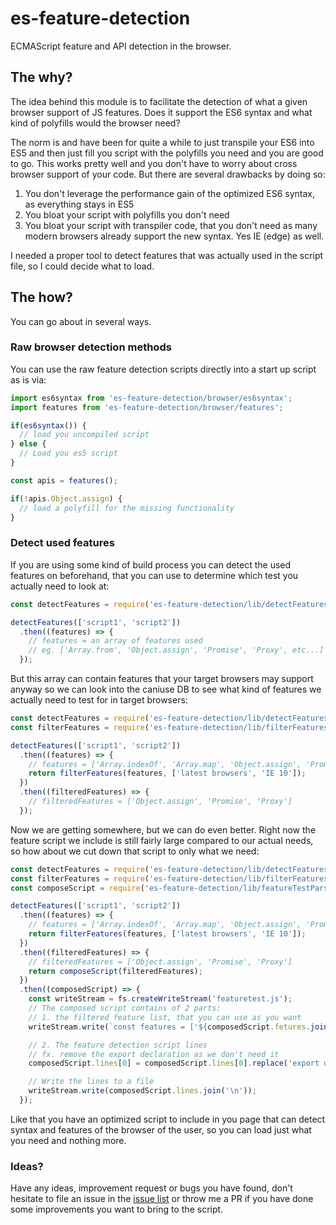 # es-feature-detection
ECMAScript feature and API detection in the browser.

## The why?
The idea behind this module is to facilitate the detection of what a given browser
support of JS features. Does it support the ES6 syntax and what kind of polyfills
would the browser need?

The norm is and have been for quite a while to just transpile your ES6 into ES5 and
then just fill you script with the polyfills you need and you are good to go.
This works pretty well and you don't have to worry about cross browser support of
your code. But there are several drawbacks by doing so:

1. You don't leverage the performance gain of the optimized ES6 syntax, as everything stays in ES5
2. You bloat your script with polyfills you don't need
3. You bloat your script with transpiler code, that you don't need as many modern
browsers already support the new syntax. Yes IE (edge) as well.

I needed a proper tool to detect features that was actually used in the script file,
so I could decide what to load.

## The how?

You can go about in several ways.

### Raw browser detection methods
You can use the raw feature detection scripts directly into a start up script as is via:

```javascript
import es6syntax from 'es-feature-detection/browser/es6syntax';
import features from 'es-feature-detection/browser/features';

if(es6syntax()) {
  // load you uncompiled script
} else {
  // Load you es5 script
}

const apis = features();

if(!apis.Object.assign) {
  // load a polyfill for the missing functionality
}
```

### Detect used features

If you are using some kind of build process you can detect the used features on beforehand, that you can use to determine which test you actually need to look at:

```javascript
const detectFeatures = require('es-feature-detection/lib/detectFeatures');

detectFeatures(['script1', 'script2'])
  .then((features) => {
    // features = an array of features used
    // eg. ['Array.from', 'Object.assign', 'Promise', 'Proxy', etc...]
  });
```

But this array can contain features that your target browsers may support anyway
so we can look into the caniuse DB to see what kind of features we actually need
to test for in target browsers:

```javascript
const detectFeatures = require('es-feature-detection/lib/detectFeatures');
const filterFeatures = require('es-feature-detection/lib/filterFeatures');

detectFeatures(['script1', 'script2'])
  .then((features) => {
    // features = ['Array.indexOf', 'Array.map', 'Object.assign', 'Promise', 'Proxy']
    return filterFeatures(features, ['latest browsers', 'IE 10']);
  })
  .then((filteredFeatures) => {
    // filteredFeatures = ['Object.assign', 'Promise', 'Proxy']
  });
```

Now we are getting somewhere, but we can do even better. Right now the feature script we include is still fairly large compared to our actual needs, so how about we cut down that
script to only what we need:

```javascript
const detectFeatures = require('es-feature-detection/lib/detectFeatures');
const filterFeatures = require('es-feature-detection/lib/filterFeatures');
const composeScript = require('es-feature-detection/lib/featureTestParser').compose;

detectFeatures(['script1', 'script2'])
  .then((features) => {
    // features = ['Array.indexOf', 'Array.map', 'Object.assign', 'Promise', 'Proxy']
    return filterFeatures(features, ['latest browsers', 'IE 10']);
  })
  .then((filteredFeatures) => {
    // filteredFeatures = ['Object.assign', 'Promise', 'Proxy']
    return composeScript(filteredFeatures);
  })
  .then((composedScript) => {
    const writeStream = fs.createWriteStream('featuretest.js');
    // The composed script contains of 2 parts:
    // 1. the filtered feature list, that you can use as you want
    writeStream.write(`const features = ['${composedScript.fetures.join("',''")}'];\n`);

    // 2. The feature detection script lines
    // fx. remove the export declaration as we don't need it
    composedScript.lines[0] = composedScript.lines[0].replace('export default ', '');

    // Write the lines to a file
    writeStream.write(composedScript.lines.join('\n'));
  });
```

Like that you have an optimized script to include in you page that can detect syntax and features of the browser of the user, so you can load just what you need and nothing more.

### Ideas?
Have any ideas, improvement request or bugs you have found, don't hesitate to file an issue in the [issue list](/issues) or throw me a PR if you have done some improvements you want to bring to the script.
